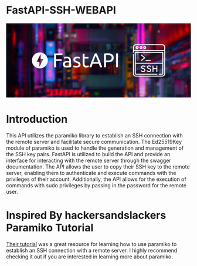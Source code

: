 # FastAPI-SSH-WEBAPI
<center><img src="logo-api.png"></center>


# Introduction
This API utilizes the paramiko library to establish an SSH connection with the remote server and facilitate secure communication. The Ed25519Key module of paramiko is used to handle the generation and management of the SSH key pairs. FastAPI is utilized to build the API and provide an interface for interacting with the remote server through the swagger documentation. The API allows the user to copy their SSH key to the remote server, enabling them to authenticate and execute commands with the privileges of their account. Additionally, the API allows for the execution of commands with sudo privileges by passing in the password for the remote user.

# Inspired By hackersandslackers Paramiko Tutorial
[Their tutorial](https://hackersandslackers.com/automate-ssh-scp-python-paramiko/) was a great resource for learning how to use paramiko to establish an SSH connection with a remote server. I highly recommend checking it out if you are interested in learning more about paramiko.
